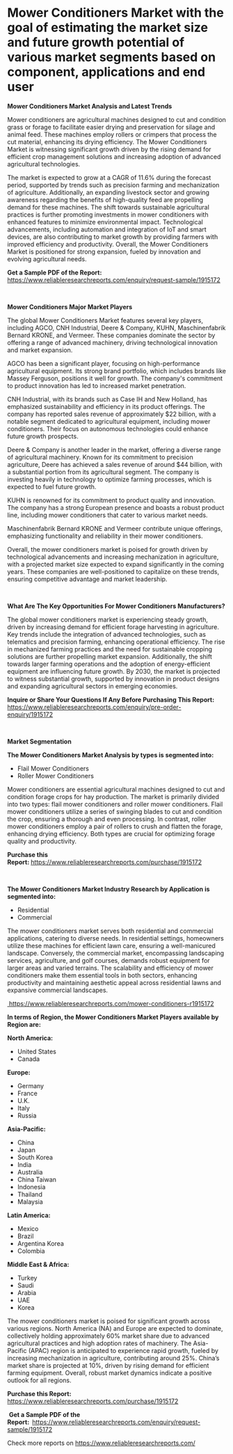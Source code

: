 <p><h1>Mower Conditioners Market with the goal of estimating the market size and future growth potential of various market segments based on component, applications and end user</h1></p><p><strong>Mower Conditioners Market Analysis and Latest Trends</strong></p>
<p><p>Mower conditioners are agricultural machines designed to cut and condition grass or forage to facilitate easier drying and preservation for silage and animal feed. These machines employ rollers or crimpers that process the cut material, enhancing its drying efficiency. The Mower Conditioners Market is witnessing significant growth driven by the rising demand for efficient crop management solutions and increasing adoption of advanced agricultural technologies. </p><p>The market is expected to grow at a CAGR of 11.6% during the forecast period, supported by trends such as precision farming and mechanization of agriculture. Additionally, an expanding livestock sector and growing awareness regarding the benefits of high-quality feed are propelling demand for these machines. The shift towards sustainable agricultural practices is further promoting investments in mower conditioners with enhanced features to minimize environmental impact. Technological advancements, including automation and integration of IoT and smart devices, are also contributing to market growth by providing farmers with improved efficiency and productivity. Overall, the Mower Conditioners Market is positioned for strong expansion, fueled by innovation and evolving agricultural needs.</p></p>
<p><strong>Get a Sample PDF of the Report:&nbsp;</strong> <a href="https://www.reliableresearchreports.com/enquiry/request-sample/1915172?utm_campaign=2278&utm_medium=2&utm_source=Github&utm_content=ia&utm_term=10042025&utm_id=mower-conditioners">https://www.reliableresearchreports.com/enquiry/request-sample/1915172</a></p>
<p>&nbsp;</p>
<p><strong>Mower Conditioners Major Market Players</strong></p>
<p><p>The global Mower Conditioners Market features several key players, including AGCO, CNH Industrial, Deere & Company, KUHN, Maschinenfabrik Bernard KRONE, and Vermeer. These companies dominate the sector by offering a range of advanced machinery, driving technological innovation and market expansion.</p><p>AGCO has been a significant player, focusing on high-performance agricultural equipment. Its strong brand portfolio, which includes brands like Massey Ferguson, positions it well for growth. The company's commitment to product innovation has led to increased market penetration.</p><p>CNH Industrial, with its brands such as Case IH and New Holland, has emphasized sustainability and efficiency in its product offerings. The company has reported sales revenue of approximately $22 billion, with a notable segment dedicated to agricultural equipment, including mower conditioners. Their focus on autonomous technologies could enhance future growth prospects.</p><p>Deere & Company is another leader in the market, offering a diverse range of agricultural machinery. Known for its commitment to precision agriculture, Deere has achieved a sales revenue of around $44 billion, with a substantial portion from its agricultural segment. The company is investing heavily in technology to optimize farming processes, which is expected to fuel future growth.</p><p>KUHN is renowned for its commitment to product quality and innovation. The company has a strong European presence and boasts a robust product line, including mower conditioners that cater to various market needs. </p><p>Maschinenfabrik Bernard KRONE and Vermeer contribute unique offerings, emphasizing functionality and reliability in their mower conditioners.</p><p>Overall, the mower conditioners market is poised for growth driven by technological advancements and increasing mechanization in agriculture, with a projected market size expected to expand significantly in the coming years. These companies are well-positioned to capitalize on these trends, ensuring competitive advantage and market leadership.</p></p>
<p>&nbsp;</p>
<p><strong>What Are The Key Opportunities For Mower Conditioners Manufacturers?</strong></p>
<p><p>The global mower conditioners market is experiencing steady growth, driven by increasing demand for efficient forage harvesting in agriculture. Key trends include the integration of advanced technologies, such as telematics and precision farming, enhancing operational efficiency. The rise in mechanized farming practices and the need for sustainable cropping solutions are further propelling market expansion. Additionally, the shift towards larger farming operations and the adoption of energy-efficient equipment are influencing future growth. By 2030, the market is projected to witness substantial growth, supported by innovation in product designs and expanding agricultural sectors in emerging economies.</p></p>
<p><strong>Inquire or Share Your Questions If Any Before Purchasing This Report:</strong> <a href="https://www.reliableresearchreports.com/enquiry/pre-order-enquiry/1915172?utm_campaign=2278&utm_medium=2&utm_source=Github&utm_content=ia&utm_term=10042025&utm_id=mower-conditioners">https://www.reliableresearchreports.com/enquiry/pre-order-enquiry/1915172</a></p>
<p>&nbsp;</p>
<p><strong>Market Segmentation</strong></p>
<p><strong>The Mower Conditioners Market Analysis by types is segmented into:</strong></p>
<p><ul><li>Flail Mower Conditioners</li><li>Roller Mower Conditioners</li></ul></p>
<p><p>Mower conditioners are essential agricultural machines designed to cut and condition forage crops for hay production. The market is primarily divided into two types: flail mower conditioners and roller mower conditioners. Flail mower conditioners utilize a series of swinging blades to cut and condition the crop, ensuring a thorough and even processing. In contrast, roller mower conditioners employ a pair of rollers to crush and flatten the forage, enhancing drying efficiency. Both types are crucial for optimizing forage quality and productivity.</p></p>
<p><strong>Purchase this Report:&nbsp;</strong><a href="https://www.reliableresearchreports.com/purchase/1915172?utm_campaign=2278&utm_medium=2&utm_source=Github&utm_content=ia&utm_term=10042025&utm_id=mower-conditioners">https://www.reliableresearchreports.com/purchase/1915172</a></p>
<p>&nbsp;</p>
<p><strong>The Mower Conditioners Market Industry Research by Application is segmented into:</strong></p>
<p><ul><li>Residential</li><li>Commercial</li></ul></p>
<p><p>The mower conditioners market serves both residential and commercial applications, catering to diverse needs. In residential settings, homeowners utilize these machines for efficient lawn care, ensuring a well-manicured landscape. Conversely, the commercial market, encompassing landscaping services, agriculture, and golf courses, demands robust equipment for larger areas and varied terrains. The scalability and efficiency of mower conditioners make them essential tools in both sectors, enhancing productivity and maintaining aesthetic appeal across residential lawns and expansive commercial landscapes.</p></p>
<p><a href="https://www.reliableresearchreports.com/mower-conditioners-r1915172?utm_campaign=2278&utm_medium=2&utm_source=Github&utm_content=ia&utm_term=10042025&utm_id=mower-conditioners">&nbsp;https://www.reliableresearchreports.com/mower-conditioners-r1915172</a></p>
<p><strong>In terms of Region, the Mower Conditioners Market Players available by Region are:</strong></p>
<p>
    <p> <strong> North America: </strong>
        <ul>
            <li>United States</li>
            <li>Canada</li>
        </ul>
        </p> 
    <p> <strong> Europe: </strong>
        <ul>
            <li>Germany</li>
            <li>France</li>
            <li>U.K.</li>
            <li>Italy</li>
            <li>Russia</li>
        </ul>
        </p> 
    <p> <strong> Asia-Pacific: </strong>
        <ul>
            <li>China</li>
            <li>Japan</li>
            <li>South Korea</li>
            <li>India</li>
            <li>Australia</li>
            <li>China Taiwan</li>
            <li>Indonesia</li>
            <li>Thailand</li>
            <li>Malaysia</li>
        </ul>
        </p> 
    <p> <strong> Latin America: </strong>
        <ul>
            <li>Mexico</li>
            <li>Brazil</li>
            <li>Argentina Korea</li>
            <li>Colombia</li>
        </ul>
        </p> 
    <p> <strong> Middle East & Africa: </strong>
        <ul>
            <li>Turkey</li>
            <li>Saudi</li>
            <li>Arabia</li>
            <li>UAE</li>
            <li>Korea</li>
        </ul>
    </p>
    </p>
<p><p>The mower conditioners market is poised for significant growth across various regions. North America (NA) and Europe are expected to dominate, collectively holding approximately 60% market share due to advanced agricultural practices and high adoption rates of machinery. The Asia-Pacific (APAC) region is anticipated to experience rapid growth, fueled by increasing mechanization in agriculture, contributing around 25%. China’s market share is projected at 10%, driven by rising demand for efficient farming equipment. Overall, robust market dynamics indicate a positive outlook for all regions.</p></p>
<p><strong>Purchase this Report: </strong><a href="https://www.reliableresearchreports.com/purchase/1915172?utm_campaign=2278&utm_medium=2&utm_source=Github&utm_content=ia&utm_term=10042025&utm_id=mower-conditioners">https://www.reliableresearchreports.com/purchase/1915172</a></p>
<p>&nbsp;<strong>Get a Sample PDF of the Report:&nbsp;&nbsp;</strong><a href="https://www.reliableresearchreports.com/enquiry/request-sample/1915172?utm_campaign=2278&utm_medium=2&utm_source=Github&utm_content=ia&utm_term=10042025&utm_id=mower-conditioners">https://www.reliableresearchreports.com/enquiry/request-sample/1915172</a></p>
<p><strong></strong></p>
<p>Check more reports on <a href="https://www.reliableresearchreports.com/?utm_campaign=2278&utm_medium=2&utm_source=Github&utm_content=ia&utm_term=10042025&utm_id=mower-conditioners">https://www.reliableresearchreports.com/</a></p>